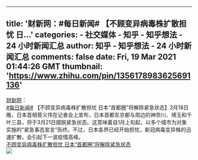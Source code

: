 
---
title: '财新网：#每日新闻# 【不顾变异病毒株扩散担忧 日…'
categories: 
    - 社交媒体
    - 知乎 - 知乎想法 - 24 小时新闻汇总
author: 知乎 - 知乎想法 - 24 小时新闻汇总
comments: false
date: Fri, 19 Mar 2021 01:44:26 GMT
thumbnail: 'https://www.zhihu.com/pin/1356178983625691136'
---

<div>   
<a href="https://www.zhihu.com/people/b9b0556c3e64dc3c9f20788338a51431">财新网</a>：<div><a class="hash_tag" href="https://www.zhihu.com/pin/special/972884951192113152">#每日新闻#</a> 【不顾变异病毒株扩散担忧 日本“首都圈”将解除紧急状态】3月18日晚，日本首相菅义伟在记者会上宣布，日本首都东京都与周边的神奈川、埼玉和千叶三县，将于3月21日摆脱紧急状态。这意味着自1月上旬起，以多个城市为对象实施的“紧急事态宣言”告终。不过，日本各界已经开始担忧，新冠病毒变异株的迅速扩散，会引起下一波疫情高峰。 </div><div><a href="https://international.caixin.com/2021-03-18/101677218.html">不顾变异病毒株扩散担忧 日本“首都圈”将解除紧急状态</a><br><img src="https://www.zhihu.com/pin/1356178983625691136" referrerpolicy="no-referrer"></div>  
</div>
            